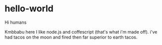 # hello-world

Hi humans

Kmbbabu here I like node.js and coffescript (that's what i'm made off).
i've had tacos on the moon and fired then far superior to earth tacos.

